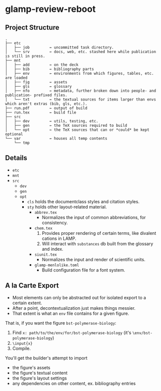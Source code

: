 # glamp-review-reboot

## Project Structure

```
.
├── etc
│   ├── job         ← uncommitted task directory.
│   └── srv         ← docs, web, etc. stashed here while publication is still in press.
├── mnt
│   ├── add         ← on the deck
│   ├── bib         ← bibliography parts
│   ├── env         ← environments from which figures, tables, etc. are loaded
│   ├── fig         ← assets
│   ├── gls         ← glossary
│   ├── nfo         ← metadata, further broken down into people- and publication- prefixed files.
│   └── txt         ← the textual sources for items larger than envs which aren't extras (bib, gls, etc.).
├── run.pdf         ← output of build
├── run.tex         ← build file
├── src
│   ├── dev         ← utils, testing, etc.
│   ├── gen         ← the TeX sources required to build
│   └── opt         ← the TeX sources that can or *could* be kept optional
└── var             ← houses all temp contents
    └── tmp
```

## Details

- `etc`
- `mnt`
- `src`
    + `dev`
    + `gen`
    + `opt`
        * `cls` holds the documentclass styles and citation styles.
        * `sty` holds other layout-related material.
            * `abbrev.tex`
                * Normalizes the input of common abbreviations, for consistency.
            * `chem.tex`
                1. Provides proper rendering of certain terms, like divalent cations in LAMP.
                2. Will interact with `substances` db built from the glossary and index.
            * `siunit.tex`
                * Normalizes the input and render of scientific units.
            * `glamp-menlolike.toml`
                * Build configuration file for a font system.


## A la Carte Export

- Most elements can only be abstracted out for isolated export to a certain extent.
- After a point, decontextualization just makes things messier.
- That extent is what an `env` file contains for a given figure.

That is, if you want the figure `bst-polymerase-biology`:
1. Find `x: path/to/the/env/for/bst-polymerase-biology` (it's `\env/bst-polymerase-biology`)
2. `\input{x}`
3. Compile.

You'll get the builder's attempt to import
- the figure's assets
- the figure's textual content
- the figure's layout settings
- any dependencies on other content, ex. bibliography entries


